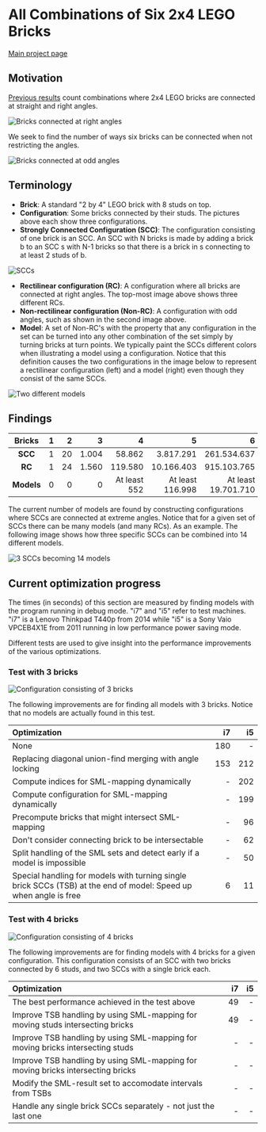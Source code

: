 # All Combinations of Six 2x4 LEGO Bricks

[Main project page](http://c-mt.dk/counting)

## Motivation

[Previous results](http://www.math.ku.dk/~eilers/lego.html) count combinations where 2x4 LEGO bricks are connected at straight and right angles.

![Bricks connected at right angles](http://c-mt.dk/counting/images/rectilinearintrosmall.png "There are 915.103.765 ways to combine 6 bricks at straight and right angles")

We seek to find the number of ways six bricks can be connected when not restricting the angles.

![Bricks connected at odd angles](http://c-mt.dk/counting/images/modelsintrosmall.png "It is currently unknown how many ways 6 bricks can be combined at other angles")


## Terminology

* **Brick**: A standard "2 by 4" LEGO brick with 8 studs on top.
* **Configuration**: Some bricks connected by their studs. The pictures above each show three configurations.
* **Strongly Connected Configuration (SCC)**: The configuration consisting of one brick is an SCC. An SCC with N bricks is made by adding a brick b to an SCC s with N-1 bricks so that there is a brick in s connecting to at least 2 studs of b. 

![SCCs](http://c-mt.dk/counting/images/sccconstructionsmall.png "Notice that for any SCC with more than one brick, any additional brick has to connect to a single other brick using at least two studs")

* **Rectilinear configuration (RC)**: A configuration where all bricks are connected at right angles. The top-most image above shows three different RCs.
* **Non-rectilinear configuration (Non-RC)**: A configuration with odd angles, such as shown in the second image above.
* **Model**: A set of Non-RC's with the property that any configuration in the set can be turned into any other combination of the set simply by turning bricks at turn points. We typically paint the SCCs different colors when illustrating a model using a configuration. Notice that this definition causes the two configurations in the image below to represent a rectilinear configuration (left) and a model (right) even though they consist of the same SCCs.

![Two different models](http://c-mt.dk/counting/images/modelsdifferentsmall.png "These two models are not the same because the green and yellow SCC block the turn points")

## Findings

|  Bricks    | 1 |  2 |     3 |       4 |          5 |           6 | 
|:----------:|--:|---:|------:|--------:|-----------:|------------:|
| **SCC**    | 1 | 20 | 1.004 |  58.862 |  3.817.291 | 261.534.637 |
| **RC**     | 1 | 24 | 1.560 | 119.580 | 10.166.403 | 915.103.765 |
| **Models** | 0 |  0 |     0 | At least 552 | At least 116.998 | At least 19.701.710 |

The current number of models are found by constructing configurations where SCCs are connected at extreme angles. Notice that for a given set of SCCs there can be many models (and many RCs). As an example. The following image shows how three specific SCCs can be combined into 14 different models.

![3 SCCs becoming 14 models](http://c-mt.dk/counting/images/variousmodelsexamplesmall.png "These three SCCs can be combined into 14 different models")

## Current optimization progress

The times (in seconds) of this section are measured by finding models with the program running in debug mode. "i7" and "i5" refer to test machines. "i7" is a Lenovo Thinkpad T440p from 2014 while "i5" is a Sony Vaio VPCEB4X1E from 2011 running in low performance power saving mode. 

Different tests are used to give insight into the performance improvements of the various optimizations.

### Test with 3 bricks

![Configuration consisting of 3 bricks](http://c-mt.dk/counting/images/test3brickssmall.png "An example of how to connect 3 bricks at the corners")

The following improvements are for finding all models with 3 bricks. Notice that no models are actually found in this test.

| Optimization           | i7    | i5  |
|:-----------------------|------:|----:|
| None | 180 | - |
| Replacing diagonal union-find merging with angle locking | 153 | 212 |
| Compute indices for SML-mapping dynamically | - | 202 |
| Compute configuration for SML-mapping dynamically | - | 199 |
| Precompute bricks that might intersect SML-mapping | - | 96 |
| Don't consider connecting brick to be intersectable | - | 62 |
| Split handling of the SML sets and detect early if a model is impossible | - | 50 |
| Special handling for models with turning single brick SCCs (TSB) at the end of model: Speed up when angle is free | 6 | 11 |

### Test with 4 bricks

![Configuration consisting of 4 bricks](http://c-mt.dk/counting/images/test4brickssmall.png "An example of how to connect 3 SCCs at the corners")

The following improvements are for finding models with 4 bricks for a given configuration. This configuration consists of an SCC with two bricks connected by 6 studs, and two SCCs with a single brick each.

| Optimization           | i7    | i5  |
|:-----------------------|------:|----:|
| The best performance achieved in the test above | 49 | - |
| Improve TSB handling by using SML-mapping for moving studs intersecting bricks | 49 | - |
| Improve TSB handling by using SML-mapping for moving bricks intersecting studs | - | - |
| Improve TSB handling by using SML-mapping for moving bricks intersecting bricks | - | - |
| Modify the SML-result set to accomodate intervals from TSBs | - | - |
| Handle any single brick SCCs separately - not just the last one | - | - |

